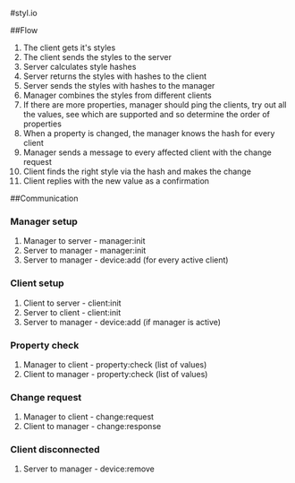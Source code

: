 #styl.io

##Flow
1. The client gets it's styles
2. The client sends the styles to the server
3. Server calculates style hashes
4. Server returns the styles with hashes to the client
5. Server sends the styles with hashes to the manager
6. Manager combines the styles from different clients
7. If there are more properties, manager should ping the clients, try out all the values, see which are supported and so determine the order of properties
8. When a property is changed, the manager knows the hash for every client
9. Manager sends a message to every affected client with the change request
10. Client finds the right style via the hash and makes the change
11. Client replies with the new value as a confirmation

##Communication

### Manager setup
1. Manager to server - manager:init
2. Server to manager - manager:init
3. Server to manager - device:add (for every active client)

### Client setup
1. Client to server - client:init
2. Server to client - client:init
3. Server to manager - device:add (if manager is active)

### Property check
1. Manager to client - property:check (list of values)
2. Client to manager - property:check (list of values)

### Change request
1. Manager to client - change:request
2. Client to manager - change:response

### Client disconnected
1. Server to manager - device:remove